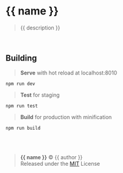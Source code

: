 # {{ name }}

> {{ description }}

<br>

## Building

> **Serve** with hot reload at localhost:8010

```
npm run dev
```

> **Test** for staging

```
npm run test
```

> **Build** for production with minification

```
npm run build
```

<br>
<br>

> **{{ name }}** © {{ author }}<br>Released under the [MIT](./LICENSE) License
